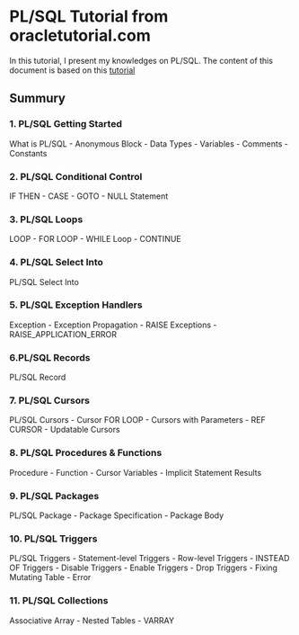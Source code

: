 # PL/SQL Tutorial from oracletutorial.com

In this tutorial, I present my knowledges on PL/SQL.
The content of this document is based on this [tutorial](https://www.oracletutorial.com/plsql-tutorial/)

## Summury

### 1. PL/SQL Getting Started
What is PL/SQL - Anonymous Block - Data Types - Variables - Comments - Constants

### 2. PL/SQL Conditional Control
IF THEN - CASE - GOTO - NULL Statement

### 3. PL/SQL Loops
LOOP - FOR LOOP - WHILE Loop - CONTINUE

### 4. PL/SQL Select Into
PL/SQL Select Into

### 5. PL/SQL Exception Handlers
Exception - Exception Propagation - RAISE Exceptions - RAISE_APPLICATION_ERROR

### 6.PL/SQL Records
PL/SQL Record

### 7. PL/SQL Cursors
PL/SQL Cursors - Cursor FOR LOOP - Cursors with Parameters - REF CURSOR - Updatable Cursors

### 8. PL/SQL Procedures & Functions
Procedure - Function - Cursor Variables - Implicit Statement Results

### 9. PL/SQL Packages
PL/SQL Package - Package Specification - Package Body

### 10. PL/SQL Triggers
PL/SQL Triggers - Statement-level Triggers - Row-level Triggers - INSTEAD OF Triggers - Disable Triggers - Enable Triggers - Drop Triggers - Fixing Mutating Table - Error

### 11. PL/SQL Collections
Associative Array - Nested Tables - VARRAY

###
